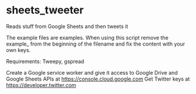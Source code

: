 # sheets_tweeter
Reads stuff from Google Sheets and then tweets it

The example files are examples. When using this script remove the example_ from the beginning of the filename and fix the content with your own keys.

Requirements: Tweepy, gspread

Create a Google service worker and give it access to Google Drive and Google Sheets APIs at https://console.cloud.google.com
Get Twitter keys at https://developer.twitter.com
